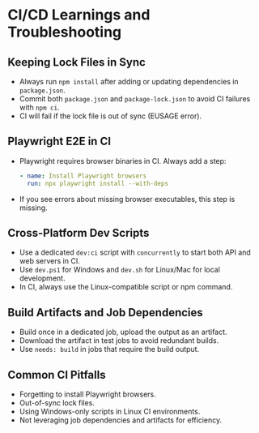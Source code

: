 # CI/CD Learnings and Troubleshooting

## Keeping Lock Files in Sync

- Always run `npm install` after adding or updating dependencies in `package.json`.
- Commit both `package.json` and `package-lock.json` to avoid CI failures with `npm ci`.
- CI will fail if the lock file is out of sync (EUSAGE error).

## Playwright E2E in CI

- Playwright requires browser binaries in CI. Always add a step:
  ```yaml
  - name: Install Playwright browsers
    run: npx playwright install --with-deps
  ```
- If you see errors about missing browser executables, this step is missing.

## Cross-Platform Dev Scripts

- Use a dedicated `dev:ci` script with `concurrently` to start both API and web servers in CI.
- Use `dev.ps1` for Windows and `dev.sh` for Linux/Mac for local development.
- In CI, always use the Linux-compatible script or npm command.

## Build Artifacts and Job Dependencies

- Build once in a dedicated job, upload the output as an artifact.
- Download the artifact in test jobs to avoid redundant builds.
- Use `needs: build` in jobs that require the build output.

## Common CI Pitfalls

- Forgetting to install Playwright browsers.
- Out-of-sync lock files.
- Using Windows-only scripts in Linux CI environments.
- Not leveraging job dependencies and artifacts for efficiency.
